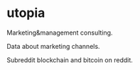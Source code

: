 # utopia
Marketing&amp;management consulting. 

Data about marketing channels. 

Subreddit blockchain and bitcoin on reddit.
